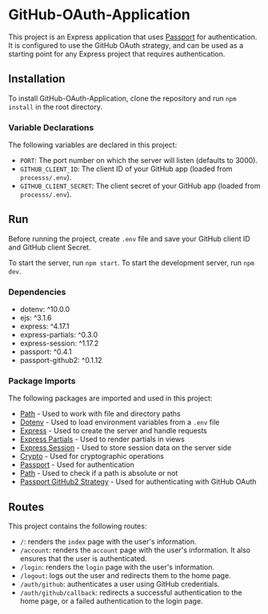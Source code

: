 
# GitHub-OAuth-Application

This project is an Express application that uses [Passport](http://www.passportjs.org/) for authentication. It is configured to use the GitHub OAuth strategy, and can be used as a starting point for any Express project that requires authentication. 

## Installation

To install GitHub-OAuth-Application, clone the repository and run `npm install` in the root directory. 

### Variable Declarations

The following variables are declared in this project: 

 - `PORT`: The port number on which the server will listen (defaults to 3000).  
 - `GITHUB_CLIENT_ID`: The client ID of your GitHub app (loaded from `processs/.env`).  
 - `GITHUB_CLIENT_SECRET`: The client secret of your GitHub app (loaded from `processs/.env`). 
  

## Run 

Before running the project, create `.env` file and save your GitHub client ID and GitHub client Secret. 
  
To start the server, run `npm start`. To start the development server, run `npm dev`. 

### Dependencies 
* dotenv: ^10.0.0 
* ejs: ^3.1.6 
* express: ^4.17.1 
* express-partials: ^0.3.0 
* express-session: ^1.17.2 
* passport: ^0.4.1 
* passport-github2: ^0.1.12


### Package Imports

The following packages are imported and used in this project: 
- [Path](https://nodejs.org/api/path.html) - Used to work with file and directory paths 
- [Dotenv](https://www.npmjs.com/package/dotenv) - Used to load environment variables from a `.env` file 
- [Express](https://expressjs.com/) - Used to create the server and handle requests 
- [Express Partials](https://www.npmjs.com/package/express-partials) - Used to render partials in views 
- [Express Session](https://www.npmjs.com/package/express-session) - Used to store session data on the server side 
- [Crypto](https://nodejs.org/api/crypto.html) - Used for cryptographic operations 
- [Passport](http://www.passportjs.org/) - Used for authentication  
- [Path](https://nodejs.org/api/path.html) - Used to check if a path is absolute or not  
- [Passport GitHub2 Strategy](https://www.npmjs.com/package/passport-github2) - Used for authenticating with GitHub OAuth  

 
 ## Routes
This project contains the following routes:

- `/`: renders the `index` page with the user's information.
- `/account`: renders the `account` page with the user's information. It also ensures that the user is authenticated. 
- `/login`: renders the `login` page with the user's information. 
- `/logout`: logs out the user and redirects them to the home page. 
- `/auth/github`: authenticates a user using GitHub credentials. 
- `/auth/github/callback`: redirects a successful authentication to the home page, or a failed authentication to the login page.
